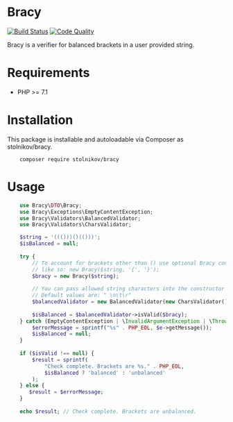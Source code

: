 # Bracy
[![Build Status](https://scrutinizer-ci.com/g/stolnikov/bracy/badges/build.png?b=code-review)](https://scrutinizer-ci.com/g/stolnikov/bracy/build-status/code-review)
[![Code Quality](https://scrutinizer-ci.com/g/stolnikov/bracy/badges/quality-score.png?b=code-review)](https://scrutinizer-ci.com/g/stolnikov/bracy/?branch=code-review)


Bracy is a verifier for balanced brackets in a user provided string.

# Requirements
*  PHP >= 7.1

# Installation
This package is installable and autoloadable via Composer as stolnikov/bracy.

```shell
    composer require stolnikov/bracy
```

# Usage
```php
    use Bracy\DTO\Bracy;
    use Bracy\Exceptions\EmptyContentException;
    use Bracy\Validators\BalancedValidator;
    use Bracy\Validators\CharsValidator;

    $string = '((()))()(()))';
    $isBalanced = null;
    
    try {
        // To account for brackets other than () use optional Bracy contructor arguments
        // like so: new Bracy($string, '{', '}');
        $bracy = new Bracy($string);
        
        // You can pass allowed string characters into the constructor of CharsValidator 
        // Default values are: " \n\t\r"
        $balancedValidator = new BalancedValidator(new CharsValidator());
        
        $isBalanced = $balancedValidator->isValid($bracy);
    } catch (EmptyContentException | \InvalidArgumentException | \Throwable $e) {
        $errorMessage = sprintf("%s" . PHP_EOL, $e->getMessage());
        $isBalanced = null;
    }
    
    if ($isValid !== null) {
        $result = sprintf(
            "Check complete. Brackets are %s." . PHP_EOL,
            $isBalanced ? 'balanced' : 'unbalanced'
        );
    } else {
       $result = $errorMessage;
    }
    
    echo $result; // Check complete. Brackets are unbalanced.
```